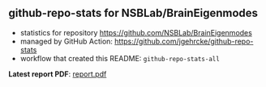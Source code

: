 ## github-repo-stats for NSBLab/BrainEigenmodes

- statistics for repository https://github.com/NSBLab/BrainEigenmodes
- managed by GitHub Action: https://github.com/jgehrcke/github-repo-stats
- workflow that created this README: `github-repo-stats-all`

**Latest report PDF**: [report.pdf](https://github.com/chaosuo/add-ghrs/raw/github-repo-stats/NSBLab/BrainEigenmodes/latest-report/report.pdf)

